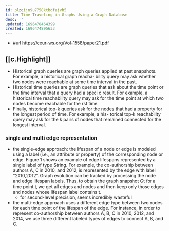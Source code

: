 ```yaml
---
id: plzqijn9u7758ktbdfajvh5
title: Time Traveling in Graphs Using a Graph Database
desc: ''
updated: 1696478464399
created: 1696474895633
---
```


- #url https://ceur-ws.org/Vol-1558/paper21.pdf

## [[c.Highlight]]

- Historical graph queries are graph queries applied at past snapshots. For example, a historical graph reacha- bility query may ask whether two nodes were reachable at some time interval in the past. 
- Historical time queries are graph queries that ask about the time point or the time interval that a query had a speci c result. For example, a historical time reachability query may ask for the time point at which two nodes become reachable for the rst time. 
- Finally, historical top-k queries ask for the nodes that had a property for the longest period of time. For example, a his- torical top-k reachability query may ask for the k pairs of nodes that remained connected for the longest interval.

### single and multi edge representation

- the single-edge approach: the lifespan of a node or edge is modeled using a label (i.e., an attribute or property) of the corresponding node or edge. Figure 1 shows an example of edge lifespans represented by a single label of type String. For example, the co-authorship between authors A, C in 2010, and 2012, is represented by the edge with label "2010,2012". Graph evolution can be tracked by processing the node and edge lifespan labels. Thus, to obtain the graph snapshot Gt for a time point t, we get all edges and nodes and then keep only those edges and nodes whose lifespan label contains t.
  - for second-level precision, seems incredibly wasteful
- the multi-edge approach uses a different edge type between two nodes for each time point of the lifespan of the edge. For instance, in order to represent co-authorship between authors A, B, C in 2010, 2012, and 2014, we use three different labeled types of edges to connect A, B, and C.